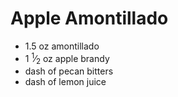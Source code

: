 Apple Amontillado
=================

- 1.5 oz amontillado
-  1 <sup>1</sup>⁄<sub>2</sub> oz apple brandy
- dash of pecan bitters
- dash of lemon juice